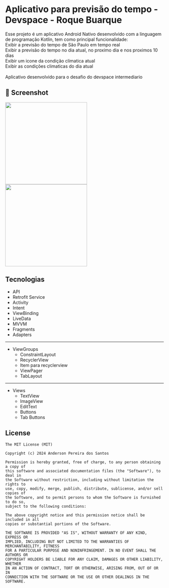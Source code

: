 # Aplicativo para previsão do tempo - Devspace - Roque Buarque

Esse projeto é um aplicativo Android Nativo desenvolvido com a linguagem de programação Kotlin, tem como principal funcionalidade:
<br>
Exibir a previsão do tempo de São Paulo em tempo real
<br>
Exibir a previsão do tempo no dia atual, no proximo dia e nos proximos 10 dias
<br>
Exibir um icone da condição climatica atual
<br>
Exibir as condições climaticas do dia atual
<br><br>
Aplicativo desenvolvido para o desafio do devspace intermediario

## :camera_flash: Screenshot


<img src="https://github.com/user-attachments/assets/118cdadc-7f63-4406-9169-fe7a9e045ffd" width="260">
<img src="https://github.com/user-attachments/assets/a2182c47-f655-4ec9-826c-cc627c1e153e" width="260">








## Tecnologias
- API
- Retrofit Service
- Activity
- Intent
- ViewBinding
- LiveData
- MVVM
- Fragments
- Adapters
-----------------------------
- ViewGroups
   - ConstraintLayout
   - RecyclerView
   - Item para recyclerview
   - ViewPager
   - TabLayout
-----------------------------     
- Views
  - TextView
  - ImageView
  - EditText
  - Buttons
  - Tab Buttons


## License
```
The MIT License (MIT)

Copyright (c) 2024 Anderson Pereira dos Santos

Permission is hereby granted, free of charge, to any person obtaining a copy of
this software and associated documentation files (the "Software"), to deal in
the Software without restriction, including without limitation the rights to
use, copy, modify, merge, publish, distribute, sublicense, and/or sell copies of
the Software, and to permit persons to whom the Software is furnished to do so,
subject to the following conditions:

The above copyright notice and this permission notice shall be included in all
copies or substantial portions of the Software.

THE SOFTWARE IS PROVIDED "AS IS", WITHOUT WARRANTY OF ANY KIND, EXPRESS OR
IMPLIED, INCLUDING BUT NOT LIMITED TO THE WARRANTIES OF MERCHANTABILITY, FITNESS
FOR A PARTICULAR PURPOSE AND NONINFRINGEMENT. IN NO EVENT SHALL THE AUTHORS OR
COPYRIGHT HOLDERS BE LIABLE FOR ANY CLAIM, DAMAGES OR OTHER LIABILITY, WHETHER
IN AN ACTION OF CONTRACT, TORT OR OTHERWISE, ARISING FROM, OUT OF OR IN
CONNECTION WITH THE SOFTWARE OR THE USE OR OTHER DEALINGS IN THE SOFTWARE.
```
